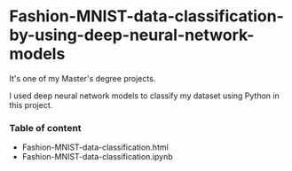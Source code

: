 # Fashion-MNIST-data-classification-by-using-deep-neural-network-models

It's one of my Master's degree projects.

I used deep neural network models to classify my dataset using Python in this project. 

### Table of content
- Fashion-MNIST-data-classification.html
- Fashion-MNIST-data-classification.ipynb


